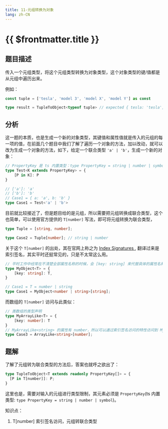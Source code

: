 ```yaml
---
title: 11-元组转换为对象
lang: zh-CN
---
```


# {{ $frontmatter.title }}

## 题目描述

传入一个元组类型，将这个元组类型转换为对象类型，这个对象类型的键/值都是从元组中遍历出来。

例如：

```ts
const tuple = ['tesla', 'model 3', 'model X', 'model Y'] as const

type result = TupleToObject<typeof tuple> // expected { tesla: 'tesla', 'model 3': 'model 3', 'model X': 'model X', 'model Y': 'model Y'}
```

## 分析

这一题的本质，也是生成一个新的对象类型，其键值和属性值就是传入的元组的每一项的值，在前面几个题目中我们了解了遍历一个对象的方法，加以改动，就可以改为生成一个对象的方法，如下，给定一个联合类型 `'a' | 'b'`，生成一个新的对象：

```ts
// PropertyKey 是 ts 内置类型：type PropertyKey = string | number | symbol
type Test<K extends PropertyKey> = {
    [P in K]: P
}

// ['a']: 'a'
// ['b']: 'b'
// Case1 = { a: 'a', b: 'b' }
type Case1 = Test<'a' | 'b'>
```

目前就比较接近了，但是题目给的是元组，所以需要把元组转换成联合类型，这个也简单，可以使用官方提供的 `T[number]` 写法，即可将元组转换为联合类型，

```ts
type Tuple = [string, number];

type Case2 = Tuple[number]; // string | number
```

关于这个 `T[number]` 的出处，其在官网上称之为 [Index Signatures
](https://www.typescriptlang.org/docs/handbook/2/objects.html#index-signatures), 翻译过来是索引签名，其实平时还挺常见的，只是不太常这么用。

```ts
// 平时工作中经常在不清楚全部属性名称的时候，会 [key: string] 来代替具体的属性名称
type MyObject<T> = {
    [key: string]: T,
}

// Case1 = T = number | string
type Case1 = MyObject<number | string>[string];
```

而数组的 `T[number]` 访问与此类似：

```ts
// 类数组的类型声明
type MyArrayLike<T> = {
    [key: number]: T
}
// MyArrayLike<string> 的属性有 number，所以可以通过索引签名访问的特性访问到 MyArrayLike<string>[number]
type Case3 = ArrayLike<string>[number];
```

## 题解

了解了元组转为联合类型的方法后，答案也就呼之欲出了：

```ts
type TupleToObject<T extends readonly PropertyKey[]> = {
  [P in T[number]]: P;
}
```

这里也是，需要对输入的元组进行类型限制，其元素必须是 `PropertyKey`(ts 内置类型: `type PropertyKey = string | number | symbol`)。

知识点：

1. T[number] 索引签名访问，元组转联合类型
